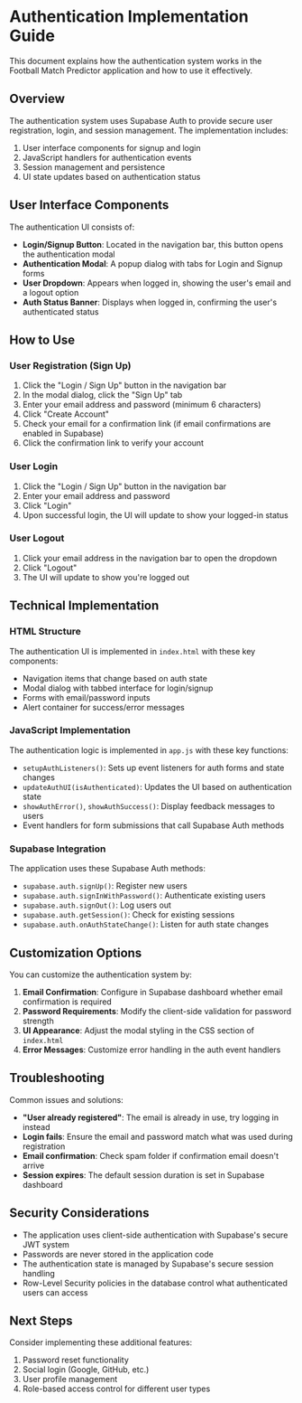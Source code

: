 # Authentication Implementation Guide

This document explains how the authentication system works in the Football Match Predictor application and how to use it effectively.

## Overview

The authentication system uses Supabase Auth to provide secure user registration, login, and session management. The implementation includes:

1. User interface components for signup and login
2. JavaScript handlers for authentication events
3. Session management and persistence
4. UI state updates based on authentication status

## User Interface Components

The authentication UI consists of:

- **Login/Signup Button**: Located in the navigation bar, this button opens the authentication modal
- **Authentication Modal**: A popup dialog with tabs for Login and Signup forms
- **User Dropdown**: Appears when logged in, showing the user's email and a logout option
- **Auth Status Banner**: Displays when logged in, confirming the user's authenticated status

## How to Use

### User Registration (Sign Up)

1. Click the "Login / Sign Up" button in the navigation bar
2. In the modal dialog, click the "Sign Up" tab
3. Enter your email address and password (minimum 6 characters)
4. Click "Create Account"
5. Check your email for a confirmation link (if email confirmations are enabled in Supabase)
6. Click the confirmation link to verify your account

### User Login

1. Click the "Login / Sign Up" button in the navigation bar
2. Enter your email address and password
3. Click "Login"
4. Upon successful login, the UI will update to show your logged-in status

### User Logout

1. Click your email address in the navigation bar to open the dropdown
2. Click "Logout"
3. The UI will update to show you're logged out

## Technical Implementation

### HTML Structure

The authentication UI is implemented in `index.html` with these key components:

- Navigation items that change based on auth state
- Modal dialog with tabbed interface for login/signup
- Forms with email/password inputs
- Alert container for success/error messages

### JavaScript Implementation

The authentication logic is implemented in `app.js` with these key functions:

- `setupAuthListeners()`: Sets up event listeners for auth forms and state changes
- `updateAuthUI(isAuthenticated)`: Updates the UI based on authentication state
- `showAuthError()`, `showAuthSuccess()`: Display feedback messages to users
- Event handlers for form submissions that call Supabase Auth methods

### Supabase Integration

The application uses these Supabase Auth methods:

- `supabase.auth.signUp()`: Register new users
- `supabase.auth.signInWithPassword()`: Authenticate existing users
- `supabase.auth.signOut()`: Log users out
- `supabase.auth.getSession()`: Check for existing sessions
- `supabase.auth.onAuthStateChange()`: Listen for auth state changes

## Customization Options

You can customize the authentication system by:

1. **Email Confirmation**: Configure in Supabase dashboard whether email confirmation is required
2. **Password Requirements**: Modify the client-side validation for password strength
3. **UI Appearance**: Adjust the modal styling in the CSS section of `index.html`
4. **Error Messages**: Customize error handling in the auth event handlers

## Troubleshooting

Common issues and solutions:

- **"User already registered"**: The email is already in use, try logging in instead
- **Login fails**: Ensure the email and password match what was used during registration
- **Email confirmation**: Check spam folder if confirmation email doesn't arrive
- **Session expires**: The default session duration is set in Supabase dashboard

## Security Considerations

- The application uses client-side authentication with Supabase's secure JWT system
- Passwords are never stored in the application code
- The authentication state is managed by Supabase's secure session handling
- Row-Level Security policies in the database control what authenticated users can access

## Next Steps

Consider implementing these additional features:

1. Password reset functionality
2. Social login (Google, GitHub, etc.)
3. User profile management
4. Role-based access control for different user types
